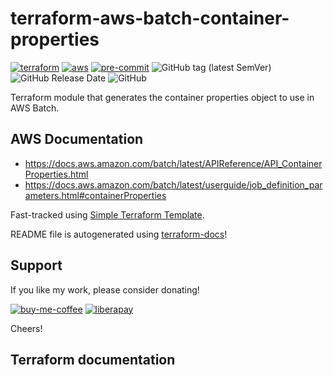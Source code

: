 # terraform-aws-batch-container-properties

[![terraform](https://img.shields.io/badge/terraform-%23623CE4?style=flat-square&logo=terraform&logoColor=white)](https://www.terraform.io/)
[![aws](https://img.shields.io/badge/aws-%23232F3E?style=flat-square&logo=amazon-aws&logoColor=white)](https://docs.aws.amazon.com/index.html)
[![pre-commit](https://img.shields.io/badge/pre--commit-enabled-brightgreen?style=flat-square&logo=pre-commit&logoColor=white)](https://github.com/pre-commit/pre-commit)
![GitHub tag (latest SemVer)](https://img.shields.io/github/v/tag/karvounis/terraform-aws-batch-container-properties?sort=semver&color=blue&logoColor=white&logo=github&style=flat-square&label=latest)
![GitHub Release Date](https://img.shields.io/github/last-commit/karvounis/terraform-aws-batch-container-properties?logo=github)
![GitHub](https://img.shields.io/github/license/karvounis/terraform-aws-batch-container-properties?style=flat-square&logo=github)

Terraform module that generates the container properties object to use in AWS Batch.

## AWS Documentation
* https://docs.aws.amazon.com/batch/latest/APIReference/API_ContainerProperties.html
* https://docs.aws.amazon.com/batch/latest/userguide/job_definition_parameters.html#containerProperties

Fast-tracked using [Simple Terraform Template](https://github.com/karvounis/simple-terraform-template).

README file is autogenerated using [terraform-docs](https://github.com/terraform-docs/terraform-docs)!

## Support

If you like my work, please consider donating!

[![buy-me-coffee](https://img.shields.io/badge/buy--me--coffee-%23FFDD00?style=flat-square&logo=buy-me-a-coffee&logoColor=black)](https://www.buymeacoffee.com/karvounis)
[![liberapay](https://img.shields.io/badge/liberapay-%23F6C915?style=flat-square&logo=liberapay&logoColor=black)](https://liberapay.com/karvounis/donate)

Cheers!

## Terraform documentation
